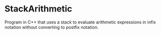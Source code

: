 # StackArithmetic
Program in C++ that uses a stack to evaluate arithmetic expressions in infix notation without converting to postfix notation.  
